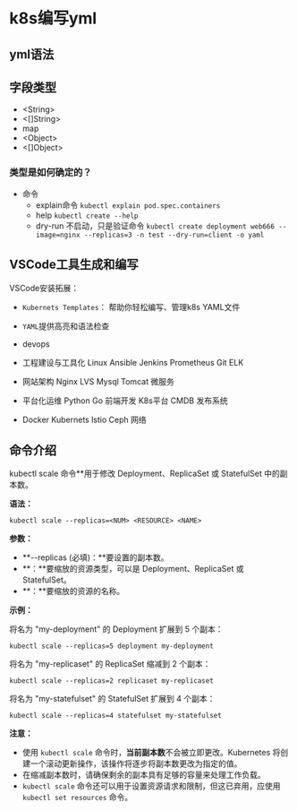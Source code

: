 # k8s编写yml

## yml语法

## 字段类型

- \<String\>
- \<\[\]String\>
- map
- \<Object\>
- \<\[\]Object\>

### 类型是如何确定的？

- 命令
    - explain命令
        `kubectl explain pod.spec.containers`
    - help
      `kubectl create --help`
    - dry-run
      不启动，只是验证命令
      `kubectl create deployment web666 --image=nginx --replicas=3 -n test --dry-run=client -o yaml`

## VSCode工具生成和编写
  VSCode安装拓展：
  - `Kubernets Templates`： 帮助你轻松编写、管理k8s YAML文件
  - `YAML`提供高亮和语法检查


- devops
- 工程建设与工具化  Linux Ansible Jenkins Prometheus Git ELK
- 网站架构 Nginx LVS Mysql Tomcat 微服务
- 平台化运维 Python Go 前端开发 K8s平台 CMDB 发布系统
- Docker Kubernets lstio Ceph 网络





## 命令介绍

kubectl scale 命令**用于修改 Deployment、ReplicaSet 或 StatefulSet 中的副本数。

**语法：**

```
kubectl scale --replicas=<NUM> <RESOURCE> <NAME>
```

**参数：**

- **--replicas (必填)：**要设置的副本数。
- **<RESOURCE>：**要缩放的资源类型，可以是 Deployment、ReplicaSet 或 StatefulSet。
- **<NAME>：**要缩放的资源的名称。

**示例：**

将名为 "my-deployment" 的 Deployment 扩展到 5 个副本：

```
kubectl scale --replicas=5 deployment my-deployment
```

将名为 "my-replicaset" 的 ReplicaSet 缩减到 2 个副本：

```
kubectl scale --replicas=2 replicaset my-replicaset
```

将名为 "my-statefulset" 的 StatefulSet 扩展到 4 个副本：

```
kubectl scale --replicas=4 statefulset my-statefulset
```

**注意：**

- 使用 `kubectl scale` 命令时，**当前副本数**不会被立即更改。Kubernetes 将创建一个滚动更新操作，该操作将逐步将副本数更改为指定的值。
- 在缩减副本数时，请确保剩余的副本具有足够的容量来处理工作负载。
- `kubectl scale` 命令还可以用于设置资源请求和限制，但这已弃用，应使用 `kubectl set resources` 命令。



















